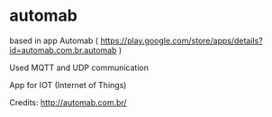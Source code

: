 # automab

based in app Automab ( https://play.google.com/store/apps/details?id=automab.com.br.automab )

Used MQTT and UDP communication

App for IOT (Internet of Things)

Credits: http://automab.com.br/
